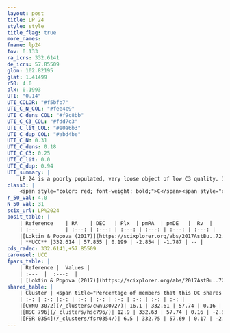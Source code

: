 ```yaml
---
layout: post
title: LP 24
style: style
title_flag: true
more_names: 
fname: lp24
fov: 0.133
ra_icrs: 332.6141
de_icrs: 57.85509
glon: 102.82195
glat: 1.41499
r50: 4.0
plx: 0.1993
UTI: "0.14"
UTI_COLOR: "#f5bfb7"
UTI_C_N_COL: "#fee4c9"
UTI_C_dens_COL: "#f9c8bb"
UTI_C_C3_COL: "#fdd7c3"
UTI_C_lit_COL: "#e0a6b3"
UTI_C_dup_COL: "#abd4be"
UTI_C_N: 0.31
UTI_C_dens: 0.18
UTI_C_C3: 0.25
UTI_C_lit: 0.0
UTI_C_dup: 0.94
UTI_summary: |
    LP 24 is a poorly populated, very loose object of low C3 quality. It is rarely studied in the literature, with no articles listed in the last 8 years.<br><br>This is very likely a unique object, which shares a very small percentage of members with at least one previously reported entry.
class3: |
    <span style="color: red; font-weight: bold;">C</span><span style="color: red; font-weight: bold;">C</span>
r_50_val: 4.0
N_50_val: 31
scix_url: LP%2024
posit_table: |
    | Reference    | RA    | DEC   | Plx  | pmRA  | pmDE   |  Rv  |
    | :---         | :---: | :---: | :---: | :---: | :---: | :---: |
    |[Loktin & Popova (2017)](https://scixplorer.org/abs/2017AstBu..72..257L) | 332.625 | 57.886 | -- | -3.906 | -2.293 | -- |
    | **UCC** |332.614 | 57.855 | 0.199 | -2.854 | -1.787 | -- | 
cds_radec: 332.6141,+57.85509
carousel: UCC
fpars_table: |
    | Reference |  Values |
    | :---  |  :---:  |
    | [Loktin & Popova (2017)](https://scixplorer.org/abs/2017AstBu..72..257L) | `E(B-V)=0.542, Dmod=11.81, logt=7.72` |
shared_table: |
    | Cluster | <span title="Percentage of members that this OC shares with the ones listed">%</span>   | RA   | DEC   | Plx   | pmRA  | pmDE  | Rv | UTI |
    | :-: | :-: |:-: | :-: | :-: | :-: | :-: | :-: | :-: |
    |[CWNU 3072](/_clusters/cwnu3072/)| 16.1 | 332.61 | 57.74 | 0.16 | -2.86 | -2.02 | -- |0.03 |
    |[HSC 796](/_clusters/hsc796/)| 12.9 | 332.63 | 57.74 | 0.16 | -2.86 | -2.02 | -58.94 |0.07 |
    |[FSR 0354](/_clusters/fsr0354/)| 6.5 | 332.75 | 57.69 | 0.17 | -2.89 | -2.03 | -48.45 |0.39 |
---
```

